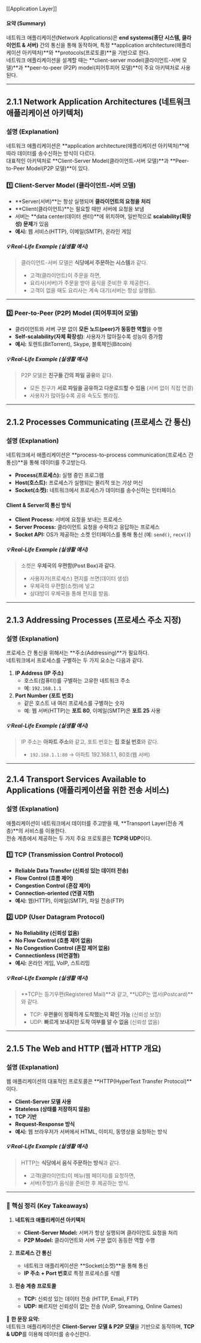 [[Application Layer]]

#### **요약 (Summary)**

네트워크 애플리케이션(Network Applications)은 **end systems(종단 시스템, 클라이언트 & 서버)** 간의 통신을 통해 동작하며, 특정 **application architecture(애플리케이션 아키텍처)**와 **protocols(프로토콜)**을 기반으로 한다.  
네트워크 애플리케이션을 설계할 때는 **client-server model(클라이언트-서버 모델)**과 **peer-to-peer (P2P) model(피어투피어 모델)**이 주요 아키텍처로 사용된다.

---

## **2.1.1 Network Application Architectures (네트워크 애플리케이션 아키텍처)**

### **설명 (Explanation)**

네트워크 애플리케이션은 **application architecture(애플리케이션 아키텍처)**에 따라 데이터를 송수신하는 방식이 다르다.  
대표적인 아키텍처로 **Client-Server Model(클라이언트-서버 모델)**과 **Peer-to-Peer Model(P2P 모델)**이 있다.

### **1️⃣ Client-Server Model (클라이언트-서버 모델)**

- **Server(서버)**는 항상 실행되며 **클라이언트의 요청을 처리**
- **Client(클라이언트)**는 필요할 때만 서버에 요청을 보냄
- 서버는 **data center(데이터 센터)**에 위치하며, 일반적으로 **scalability(확장성) 문제**가 있음
- **예시:** 웹 서비스(HTTP), 이메일(SMTP), 온라인 게임

##### **💡 Real-Life Example (실생활 예시)**

> 클라이언트-서버 모델은 **식당에서 주문하는 시스템**과 같다.
> 
> - 고객(클라이언트)이 주문을 하면,
> - 요리사(서버)가 주문을 받아 음식을 준비한 후 제공한다.
> - 고객이 없을 때도 요리사는 계속 대기(서버는 항상 실행됨).

---

### **2️⃣ Peer-to-Peer (P2P) Model (피어투피어 모델)**

- 클라이언트와 서버 구분 없이 **모든 노드(peer)가 동등한 역할**을 수행
- **Self-scalability(자체 확장성)**: 사용자가 많아질수록 성능이 증가함
- **예시:** 토렌트(BitTorrent), Skype, 블록체인(Bitcoin)

##### **💡 Real-Life Example (실생활 예시)**

> P2P 모델은 **친구들 간의 파일 공유**와 같다.
> 
> - 모든 친구가 **서로 파일을 공유하고 다운로드할 수 있음** (서버 없이 직접 연결)
> - 사용자가 많아질수록 공유 속도도 빨라짐.

---

## **2.1.2 Processes Communicating (프로세스 간 통신)**

### **설명 (Explanation)**

네트워크에서 애플리케이션은 **process-to-process communication(프로세스 간 통신)**을 통해 데이터를 주고받는다.

- **Process(프로세스):** 실행 중인 프로그램
- **Host(호스트):** 프로세스가 실행되는 물리적 또는 가상 머신
- **Socket(소켓):** 네트워크에서 프로세스가 데이터를 송수신하는 인터페이스

#### **Client & Server의 통신 방식**

- **Client Process:** 서버에 요청을 보내는 프로세스
- **Server Process:** 클라이언트 요청을 수락하고 응답하는 프로세스
- **Socket API:** OS가 제공하는 소켓 인터페이스를 통해 통신 (예: `send()`, `recv()`)

##### **💡 Real-Life Example (실생활 예시)**

> 소켓은 **우체국의 우편함(Post Box)과 같다.**
> 
> - 사용자가(프로세스) 편지를 쓰면(데이터 생성)
> - 우체국의 우편함(소켓)에 넣고
> - 상대방이 우체국을 통해 편지를 받음.

---

## **2.1.3 Addressing Processes (프로세스 주소 지정)**

### **설명 (Explanation)**

프로세스 간 통신을 위해서는 **주소(Addressing)**가 필요하다.  
네트워크에서 프로세스를 구별하는 두 가지 요소는 다음과 같다.

1. **IP Address (IP 주소)**
    - 호스트(컴퓨터)를 구별하는 고유한 네트워크 주소
    - 예: `192.168.1.1`
2. **Port Number (포트 번호)**
    - 같은 호스트 내 여러 프로세스를 구별하는 숫자
    - 예: 웹 서버(HTTP)는 **포트 80**, 이메일(SMTP)은 **포트 25** 사용

##### **💡 Real-Life Example (실생활 예시)**

> IP 주소는 **아파트 주소**와 같고, 포트 번호는 **집 호실 번호**와 같다.
> 
> - `192.168.1.1:80` → 아파트 192.168.1.1, 80호(웹 서버)

---

## **2.1.4 Transport Services Available to Applications (애플리케이션을 위한 전송 서비스)**

### **설명 (Explanation)**

애플리케이션이 네트워크에서 데이터를 주고받을 때, **Transport Layer(전송 계층)**의 서비스를 이용한다.  
전송 계층에서 제공하는 두 가지 주요 프로토콜은 **TCP와 UDP**이다.

### **1️⃣ TCP (Transmission Control Protocol)**

- **Reliable Data Transfer (신뢰성 있는 데이터 전송)**
- **Flow Control (흐름 제어)**
- **Congestion Control (혼잡 제어)**
- **Connection-oriented (연결 지향)**
- **예시:** 웹(HTTP), 이메일(SMTP), 파일 전송(FTP)

### **2️⃣ UDP (User Datagram Protocol)**

- **No Reliability (신뢰성 없음)**
- **No Flow Control (흐름 제어 없음)**
- **No Congestion Control (혼잡 제어 없음)**
- **Connectionless (비연결형)**
- **예시:** 온라인 게임, VoIP, 스트리밍

##### **💡 Real-Life Example (실생활 예시)**

> **TCP는 등기우편(Registered Mail)**과 같고, **UDP는 엽서(Postcard)**와 같다.
> 
> - TCP: **우편물이 정확하게 도착했는지 확인 가능** (신뢰성 보장)
> - UDP: **빠르게 보내지만 도착 여부를 알 수 없음** (신뢰성 없음)

---

## **2.1.5 The Web and HTTP (웹과 HTTP 개요)**

### **설명 (Explanation)**

웹 애플리케이션의 대표적인 프로토콜은 **HTTP(HyperText Transfer Protocol)**이다.

- **Client-Server 모델 사용**
- **Stateless (상태를 저장하지 않음)**
- **TCP 기반**
- **Request-Response 방식**
- **예시:** 웹 브라우저가 서버에서 HTML, 이미지, 동영상을 요청하는 방식

##### **💡 Real-Life Example (실생활 예시)**

> HTTP는 **식당에서 음식 주문하는 방식**과 같다.
> 
> - 고객(클라이언트)이 메뉴(웹 페이지)를 요청하면,
> - 서버(주방)가 음식을 준비한 후 제공하는 방식.

---

### **📌 핵심 정리 (Key Takeaways)**

1. **네트워크 애플리케이션 아키텍처**
    
    - **Client-Server Model:** 서버가 항상 실행되며 클라이언트 요청을 처리
    - **P2P Model:** 클라이언트와 서버 구분 없이 동등한 역할 수행
2. **프로세스 간 통신**
    
    - 네트워크 애플리케이션은 **Socket(소켓)**을 통해 통신
    - **IP 주소 + Port 번호**로 특정 프로세스를 식별
3. **전송 계층 프로토콜**
    
    - **TCP:** 신뢰성 있는 데이터 전송 (HTTP, Email, FTP)
    - **UDP:** 빠르지만 신뢰성이 없는 전송 (VoIP, Streaming, Online Games)

🚀 **한 문장 요약:**  
네트워크 애플리케이션은 **Client-Server 모델 & P2P 모델**을 기반으로 동작하며, **TCP & UDP**를 이용해 데이터를 송수신한다.

